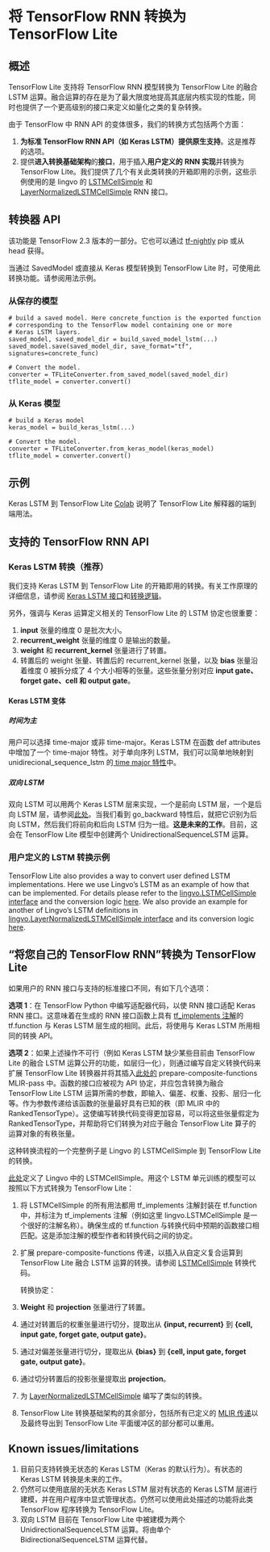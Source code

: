 # 将 TensorFlow RNN 转换为 TensorFlow Lite

## 概述

TensorFlow Lite 支持将 TensorFlow RNN 模型转换为 TensorFlow Lite 的融合 LSTM 运算。融合运算的存在是为了最大限度地提高其底层内核实现的性能，同时也提供了一个更高级别的接口来定义如量化之类的复杂转换。

由于 TensorFlow 中 RNN API 的变体很多，我们的转换方式包括两个方面：

1. **为标准 TensorFlow RNN API（如 Keras LSTM）提供原生支持**。这是推荐的选项。
2. 提供**进入转换基础架构**的**接口**，用于插入**用户定义的** **RNN 实现**并转换为 TensorFlow Lite。我们提供了几个有关此类转换的开箱即用的示例，这些示例使用的是 lingvo 的 [LSTMCellSimple](https://github.com/tensorflow/tensorflow/blob/82abf0dbf316526cd718ae8cd7b11cfcb805805e/tensorflow/compiler/mlir/lite/transforms/prepare_composite_functions_tf.cc#L130) 和 [LayerNormalizedLSTMCellSimple](https://github.com/tensorflow/tensorflow/blob/c11d5d8881fd927165eeb09fd524a80ebaf009f2/tensorflow/compiler/mlir/lite/transforms/prepare_composite_functions_tf.cc#L137) RNN 接口。

## 转换器 API

该功能是 TensorFlow 2.3 版本的一部分。它也可以通过 [tf-nightly](https://pypi.org/project/tf-nightly/) pip 或从 head 获得。

当通过 SavedModel 或直接从 Keras 模型转换到 TensorFlow Lite 时，可使用此转换功能。请参阅用法示例。

### 从保存的模型

<a id="from_saved_model"></a>

```
# build a saved model. Here concrete_function is the exported function
# corresponding to the TensorFlow model containing one or more
# Keras LSTM layers.
saved_model, saved_model_dir = build_saved_model_lstm(...)
saved_model.save(saved_model_dir, save_format="tf", signatures=concrete_func)

# Convert the model.
converter = TFLiteConverter.from_saved_model(saved_model_dir)
tflite_model = converter.convert()
```

### 从 Keras 模型

```
# build a Keras model
keras_model = build_keras_lstm(...)

# Convert the model.
converter = TFLiteConverter.from_keras_model(keras_model)
tflite_model = converter.convert()

```

## 示例

Keras LSTM 到 TensorFlow Lite [Colab](https://colab.research.google.com/github/tensorflow/tensorflow/blob/master/tensorflow/lite/examples/experimental_new_converter/Keras_LSTM_fusion_Codelab.ipynb) 说明了 TensorFlow Lite 解释器的端到端用法。

## 支持的 TensorFlow RNN API

<a id="rnn_apis"></a>

### Keras LSTM 转换（推荐）

我们支持 Keras LSTM 到 TensorFlow Lite 的开箱即用的转换。有关工作原理的详细信息，请参阅 [Keras LSTM 接口](https://github.com/tensorflow/tensorflow/blob/35a3ab91b42503776f428bda574b74b9a99cd110/tensorflow/python/keras/layers/recurrent_v2.py#L1238)<span style="text-decoration:space;"></span>和[转换逻辑](https://github.com/tensorflow/tensorflow/blob/35a3ab91b42503776f428bda574b74b9a99cd110/tensorflow/compiler/mlir/lite/utils/lstm_utils.cc#L627)。

另外，强调与 Keras 运算定义相关的 TensorFlow Lite 的 LSTM 协定也很重要：

1. **input** 张量的维度 0 是批次大小。
2. **recurrent_weight** 张量的维度 0 是输出的数量。
3. **weight** 和 **recurrent_kernel** 张量进行了转置。
4. 转置后的 weight 张量、转置后的  recurrent_kernel 张量，以及 **bias** 张量沿着维度 0 被拆分成了 4 个大小相等的张量。这些张量分别对应 **input gate、forget gate、cell 和 output gate**。

#### Keras LSTM 变体

##### 时间为主

用户可以选择 time-major 或非 time-major。Keras LSTM 在函数 def attributes 中增加了一个 time-major 特性。对于单向序列 LSTM，我们可以简单地映射到 unidirecional_sequence_lstm 的[ time major 特性](https://github.com/tensorflow/tensorflow/blob/35a3ab91b42503776f428bda574b74b9a99cd110/tensorflow/compiler/mlir/lite/ir/tfl_ops.td#L3902)中。

##### 双向 LSTM

双向 LSTM 可以用两个 Keras LSTM 层来实现，一个是前向 LSTM 层，一个是后向 LSTM 层，请参阅[此处](https://tensorflow.google.cn/lite/guide/ops_custom#converting_tensorflow_models_to_convert_graphs)。当我们看到 go_backward 特性后，就把它识别为后向 LSTM，然后我们将前向和后向 LSTM 归为一组。**这是未来的工作**。目前，这会在 TensorFlow Lite 模型中创建两个 UnidirectionalSequenceLSTM 运算。

### 用户定义的 LSTM 转换示例

TensorFlow Lite also provides a way to convert user defined LSTM implementations. Here we use Lingvo’s LSTM as an example of how that can be implemented. For details please refer to the [lingvo.LSTMCellSimple interface](https://github.com/tensorflow/lingvo/blob/91a4609dbc2579748a95110eda59c66d17c594c5/lingvo/core/rnn_cell.py#L228) and the conversion logic [here](https://github.com/tensorflow/tensorflow/blob/82abf0dbf316526cd718ae8cd7b11cfcb805805e/tensorflow/compiler/mlir/lite/transforms/prepare_composite_functions_tf.cc#L130). We also provide an example for another of Lingvo’s LSTM definitions in [lingvo.LayerNormalizedLSTMCellSimple interface](https://github.com/tensorflow/lingvo/blob/91a4609dbc2579748a95110eda59c66d17c594c5/lingvo/core/rnn_cell.py#L1173) and its conversion logic [here](https://github.com/tensorflow/tensorflow/blob/c11d5d8881fd927165eeb09fd524a80ebaf009f2/tensorflow/compiler/mlir/lite/transforms/prepare_composite_functions_tf.cc#L137).

## “将您自己的 TensorFlow RNN”转换为 TensorFlow Lite

如果用户的 RNN 接口与支持的标准接口不同，有如下几个选项：

**选项 1**：在 TensorFlow Python 中编写适配器代码，以使 RNN 接口适配 Keras RNN 接口。这意味着在生成的 RNN 接口函数上具有 [tf_implements 注解](https://github.com/tensorflow/community/pull/113)的 tf.function 与 Keras LSTM 层生成的相同。此后，将使用与 Keras LSTM 所用相同的转换 API。

**选项 2**：如果上述操作不可行（例如 Keras LSTM 缺少某些目前由 TensorFlow Lite 的融合 LSTM 运算公开的功能，如层归一化），则通过编写自定义转换代码来扩展 TensorFlow Lite 转换器并将其插入[此处的](https://github.com/tensorflow/tensorflow/blob/c11d5d8881fd927165eeb09fd524a80ebaf009f2/tensorflow/compiler/mlir/lite/transforms/prepare_composite_functions_tf.cc#L115) prepare-composite-functions MLIR-pass 中。函数的接口应被视为 API 协定，并应包含转换为融合 TensorFlow Lite LSTM 运算所需的参数，即输入、偏差、权重、投影、层归一化等。作为参数传递给该函数的张量最好具有已知的秩（即 MLIR 中的 RankedTensorType）。这使编写转换代码变得更加容易，可以将这些张量假定为 RankedTensorType，并帮助将它们转换为对应于融合 TensorFlow Lite 算子的运算对象的有秩张量。

这种转换流程的一个完整例子是 Lingvo 的 LSTMCellSimple 到 TensorFlow Lite 的转换。

[此处](https://github.com/tensorflow/lingvo/blob/91a4609dbc2579748a95110eda59c66d17c594c5/lingvo/core/rnn_cell.py#L228)定义了 Lingvo 中的 LSTMCellSimple。用这个 LSTM 单元训练的模型可以按照以下方式转换为 TensorFlow Lite：

1. 将 LSTMCellSimple 的所有用法都用 tf_implements 注解封装在 tf.function 中，并标注为 tf_implements 注解（例如这里 lingvo.LSTMCellSimple 是一个很好的注解名称）。确保生成的 tf.function 与转换代码中预期的函数接口相匹配。这是添加注解的模型作者和转换代码之间的协定。

2. 扩展 prepare-composite-functions 传递，以插入从自定义复合运算到 TensorFlow Lite 融合 LSTM 运算的转换。请参阅 [LSTMCellSimple](https://github.com/tensorflow/tensorflow/blob/82abf0dbf316526cd718ae8cd7b11cfcb805805e/tensorflow/compiler/mlir/lite/transforms/prepare_composite_functions_tf.cc#L130) 转换代码。

    转换协定：

3. **Weight** 和 **projection** 张量进行了转置。

4. 通过对转置后的权重张量进行切分，提取出从 **{input, recurrent}** 到 **{cell, input gate, forget gate, output gate}**。

5. 通过对偏差张量进行切分，提取出从 **{bias}** 到 **{cell, input gate, forget gate, output gate}**。

6. 通过切分转置后的投影张量提取出 **projection**。

7. 为 [LayerNormalizedLSTMCellSimple](https://github.com/tensorflow/tensorflow/blob/c11d5d8881fd927165eeb09fd524a80ebaf009f2/tensorflow/compiler/mlir/lite/transforms/prepare_composite_functions_tf.cc#L137) 编写了类似的转换。

8. TensorFlow Lite 转换基础架构的其余部分，包括所有已定义的 [MLIR 传递](https://github.com/tensorflow/tensorflow/blob/35a3ab91b42503776f428bda574b74b9a99cd110/tensorflow/compiler/mlir/lite/tf_tfl_passes.cc#L57)以及最终导出到 TensorFlow Lite 平面缓冲区的部分都可以重用。

## Known issues/limitations

1. 目前只支持转换无状态的 Keras LSTM（Keras 的默认行为）。有状态的 Keras LSTM 转换是未来的工作。
2. 仍然可以使用底层的无状态 Keras LSTM 层对有状态的 Keras LSTM 层进行建模，并在用户程序中显式管理状态。仍然可以使用此处描述的功能将此类 TensorFlow 程序转换为 TensorFlow Lite。
3. 双向 LSTM 目前在 TensorFlow Lite 中被建模为两个 UnidirectionalSequenceLSTM 运算。将由单个 BidirectionalSequenceLSTM 运算代替。
